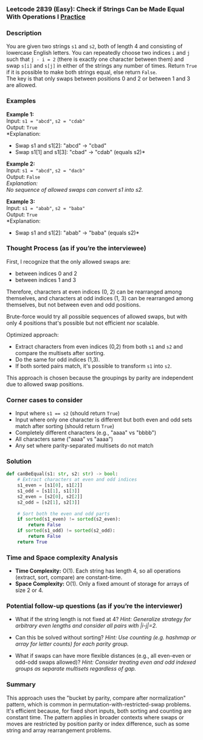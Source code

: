 ### Leetcode 2839 (Easy): Check if Strings Can be Made Equal With Operations I [Practice](https://leetcode.com/problems/check-if-strings-can-be-made-equal-with-operations-i)

### Description  
You are given two strings `s1` and `s2`, both of length 4 and consisting of lowercase English letters. You can repeatedly choose two indices `i` and `j` such that `j - i = 2` (there is exactly one character between them) and swap `s[i]` and `s[j]` in either of the strings any number of times. Return `True` if it is possible to make both strings equal, else return `False`.  
The key is that only swaps between positions 0 and 2 or between 1 and 3 are allowed.

### Examples  

**Example 1:**  
Input: `s1 = "abcd"`, `s2 = "cdab"`  
Output: `True`  
*Explanation:  
- Swap s1 and s1[2]: "abcd" → "cbad"  
- Swap s1[1] and s1[3]: "cbad" → "cdab" (equals s2)*

**Example 2:**  
Input: `s1 = "abcd"`, `s2 = "dacb"`  
Output: `False`  
*Explanation:  
No sequence of allowed swaps can convert s1 into s2.*

**Example 3:**  
Input: `s1 = "abab"`, `s2 = "baba"`  
Output: `True`  
*Explanation:  
- Swap s1 and s1[2]: "abab" → "baba" (equals s2)*

### Thought Process (as if you’re the interviewee)  
First, I recognize that the only allowed swaps are:
- between indices 0 and 2
- between indices 1 and 3

Therefore, characters at even indices (0, 2) can be rearranged among themselves, and characters at odd indices (1, 3) can be rearranged among themselves, but not between even and odd positions.

Brute-force would try all possible sequences of allowed swaps, but with only 4 positions that's possible but not efficient nor scalable.

Optimized approach:
- Extract characters from even indices (0,2) from both `s1` and `s2` and compare the multisets after sorting.
- Do the same for odd indices (1,3).
- If both sorted pairs match, it's possible to transform `s1` into `s2`.

This approach is chosen because the groupings by parity are independent due to allowed swap positions.

### Corner cases to consider  
- Input where `s1 == s2` (should return `True`)
- Input where only one character is different but both even and odd sets match after sorting (should return `True`)
- Completely different characters (e.g., "aaaa" vs "bbbb")
- All characters same ("aaaa" vs "aaaa")
- Any set where parity-separated multisets do not match

### Solution

```python
def canBeEqual(s1: str, s2: str) -> bool:
    # Extract characters at even and odd indices
    s1_even = [s1[0], s1[2]]
    s1_odd = [s1[1], s1[3]]
    s2_even = [s2[0], s2[2]]
    s2_odd = [s2[1], s2[3]]
    
    # Sort both the even and odd parts
    if sorted(s1_even) != sorted(s2_even):
        return False
    if sorted(s1_odd) != sorted(s2_odd):
        return False
    return True
```

### Time and Space complexity Analysis  

- **Time Complexity:** O(1). Each string has length 4, so all operations (extract, sort, compare) are constant-time.
- **Space Complexity:** O(1). Only a fixed amount of storage for arrays of size 2 or 4.

### Potential follow-up questions (as if you’re the interviewer)  

- What if the string length is not fixed at 4?
  *Hint: Generalize strategy for arbitrary even lengths and consider all pairs with |i-j|=2.*

- Can this be solved without sorting?
  *Hint: Use counting (e.g. hashmap or array for letter counts) for each parity group.*

- What if swaps can have more flexible distances (e.g., all even-even or odd-odd swaps allowed)?
  *Hint: Consider treating even and odd indexed groups as separate multisets regardless of gap.*

### Summary
This approach uses the "bucket by parity, compare after normalization" pattern, which is common in permutation-with-restricted-swap problems. It's efficient because, for fixed short inputs, both sorting and counting are constant time. The pattern applies in broader contexts where swaps or moves are restricted by position parity or index difference, such as some string and array rearrangement problems.